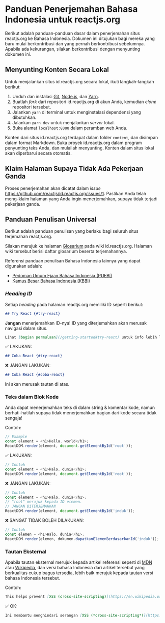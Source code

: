 # Panduan Penerjemahan Bahasa Indonesia untuk reactjs.org

Berikut adalah panduan-panduan dasar dalam penerjemahan situs reactjs.org ke Bahasa Indonesia. Dokumen ini ditujukan bagi mereka yang baru mulai berkontribusi dan yang pernah berkontribusi sebelumnya. Apabila ada kekurangan, silakan berkontribusi dengan menyunting dokumen ini.

## Menyunting Konten Secara Lokal

Untuk menjalankan situs id.reactjs.org secara lokal, ikuti langkah-langkah berikut:

1. Unduh dan instalasi [Git](https://git-scm.com/), [Node.js](https://nodejs.org/en/), dan [Yarn](https://yarnpkg.com/en/).
2. Buatlah *fork* dari repositori id.reactjs.org di akun Anda, kemudian *clone* repositori tersebut.
3. Jalankan `yarn` di terminal untuk menginstalasi dependensi yang dibutuhkan.
4. Jalankan `yarn dev` untuk menjalankan *server* lokal.
5. Buka alamat `localhost:8000` dalam peramban web Anda.

Konten dari situs id.reactjs.org terdapat dalam folder `content`, dan disimpan dalam format Markdown. Buka proyek id.reactjs.org dalam program penyunting teks Anda, dan mulailah menyunting. Konten dalam situs lokal akan diperbarui secara otomatis.

## Klaim Halaman Supaya Tidak Ada Pekerjaan Ganda

Proses penerjemahan akan dicatat dalam *issue* https://github.com/reactjs/id.reactjs.org/issues/1. Pastikan Anda telah meng-klaim halaman yang Anda ingin menerjemahkan, supaya tidak terjadi pekerjaan ganda.

## Panduan Penulisan Universal

Berikut adalah panduan penulisan yang berlaku bagi seluruh situs terjemahan reactjs.org.

Silakan merujuk ke halaman [Glosarium](https://github.com/reactjs/id.reactjs.org/wiki/Glosarium) pada wiki id.reactjs.org. Halaman wiki tersebut berisi daftar glosarium beserta terjemahannya.

Referensi panduan penulisan Bahasa Indonesia lainnya yang dapat digunakan adalah:

* [Pedoman Umum Ejaan Bahasa Indonesia (PUEBI)](https://puebi.readthedocs.io/en/latest/)
* [Kamus Besar Bahasa Indonesia (KBBI)](https://kbbi.kemdikbud.go.id/)

### *Heading ID*

Setiap *heading* pada halaman reactjs.org memiliki ID seperti berikut:

```md
## Try React {#try-react}
```

**Jangan** menerjemahkan ID-nya! ID yang diterjemahkan akan merusak navigasi dalam situs.

```md
Lihat [bagian permulaan](/getting-started#try-react) untuk info lebih lanjut.
```

✅ LAKUKAN:

```md
## Coba React {#try-react}
```

❌ JANGAN LAKUKAN:

```md
## Coba React {#coba-react}
```

Ini akan merusak tautan di atas.

### Teks dalam Blok Kode

Anda dapat menerjemahkan teks di dalam string & komentar kode, namun berhati-hatilah supaya tidak menerjemahkan bagian dari kode secara tidak sengaja!

Contoh:

```js
// Example
const element = <h1>Hello, world</h1>;
ReactDOM.render(element, document.getElementById('root'));
```

✅ LAKUKAN:

```js
// Contoh
const element = <h1>Halo, dunia</h1>;
ReactDOM.render(element, document.getElementById('root'));
```

❌ JANGAN LAKUKAN:

```js
// Contoh
const element = <h1>Halo, dunia</h1>;
// "root" merujuk kepada ID elemen.
// JANGAN DITERJEMAHKAN
ReactDOM.render(element, document.getElementById('induk'));
```

❌ SANGAT TIDAK BOLEH DILAKUKAN:

```js
// Contoh
const elemen = <h1>Halo, dunia</h1>;
ReactDOM.render(elemen, dokumen.dapatkanElemenBerdasarkanId('induk'));
```

### Tautan Eksternal

Apabila tautan eksternal merujuk kepada artikel referensi seperti di [MDN](https://developer.mozilla.org/en-US/) atau [Wikipedia](https://id.wikipedia.org/wiki/Halaman_Utama), dan versi bahasa Indonesia dari artikel tersebut yang berkualitas cukup bagus tersedia, lebih baik merujuk kepada tautan versi bahasa Indonesia tersebut.

Contoh:

```md
This helps prevent [XSS (cross-site-scripting)](https://en.wikipedia.org/wiki/Cross-site_scripting) attacks.
```

✅ OK:

```md
Ini membantu menghindari serangan [XSS (*cross-site-scripting*)](https://id.wikipedia.org/wiki/XSS).
```
